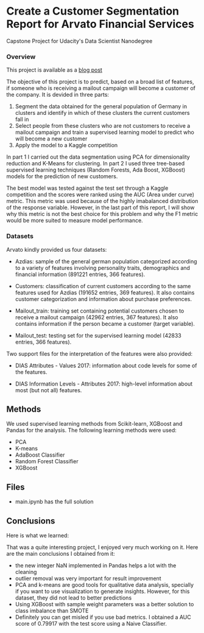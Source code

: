 # Create a Customer Segmentation Report for Arvato Financial Services 

Capstone Project for Udacity's Data Scientist Nanodegree

### Overview

This project is available as a [blog post](https://bvcmartins.github.io/jekyll/update/2019/07/21/capstone.html)

The objective of this project is to predict, based on a broad list of features, if someone who is receiving a mailout campaign will become a customer of the company. It is devided in three parts:

1. Segment the data obtained for the general population of Germany in clusters and identify in which of these clusters the current customers fall in
2. Select people from these clusters who are not customers to receive a mailout campaign and train a supervised learning model to predict who will become a new customer
3.  Apply the model to a Kaggle competition

In part 1 I carried out the data segmentation using PCA for dimensionality reduction and K-Means for clustering. In part 2 I used three tree-based supervised learning techniques (Random Forests, Ada Boost, XGBoost) models for the prediction of new customers.

The best model was tested against the test set through a Kaggle competition and the scores were ranked using the AUC (Area under curve) metric. This metric was used because of the highly imabalanced distribution of the response variable. However, in the last part of this report, I will show why this metric is not the best choice for this problem and why the F1 metric would be more suited to measure model performance.

### Datasets

Arvato kindly provided us four datasets:

* Azdias: sample of the general german population categorized according to a variety of features involving personality traits, demographics and financial information (891221 entries, 366 features).

* Customers: classification of current customers according to the same features used for Azdias (191652 entries, 369 features). It also contains customer categorization and information about purchase preferences.

* Mailout_train: training set containing potential customers chosen to receive a mailout campaign (42962 entries, 367 features). It also contains information if the person became a customer (target variable).

* Mailout_test: testing set for the supervised learning model (42833 entries, 366 features).

Two support files for the interpretation of the features were also provided:

* DIAS Attributes - Values 2017: information about code levels for some of the features.

* DIAS Information Levels - Attributes 2017: high-level information about most (but not all) features.

## Methods

We used supervised learning methods from Scikit-learn, XGBoost and Pandas for the analysis. The
following learning methods were used:

- PCA
- K-means 
- AdaBoost Classifier
- Random Forest Classifier 
- XGBoost

## Files

* main.ipynb has the full solution

## Conclusions

Here is what we learned:

That was a quite interesting project, I enjoyed very much working on it. Here are the main conclusions I obtained from it:

* the new integer NaN implemented in Pandas helps a lot with the cleaning
* outlier removal was very important for result improvement
* PCA and k-means are good tools for qualitative data analysis, specially if you want to use visualization to generate insights. However, for this dataset, they did not lead to better predictions
* Using XGBoost with sample weight parameters was a better solution to class imbalance than SMOTE
* Definitely you can get misled if you use bad metrics. I obtained a AUC score of 0.79917 with the test score using a Naive Classifier.

